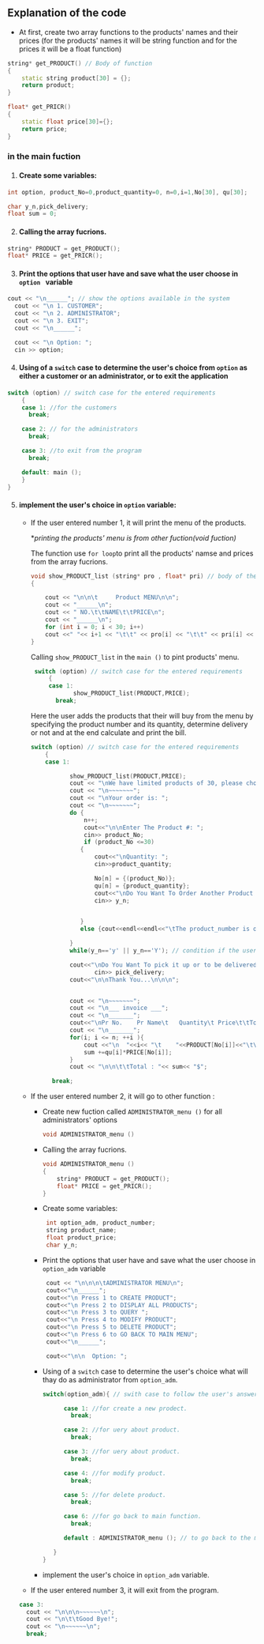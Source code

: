 ## Explanation of the code

* At first, create two array functions to the products' names and their prices (for the products' names it will be string function and for the prices it will be a float function)

```c++
string* get_PRODUCT() // Body of function
{
    static string product[30] = {};
    return product;
}
```

```c++
float* get_PRICR()
{
    static float price[30]={};
    return price;
}

```

### in the main fuction 
1. #### Create some variables: 

```c++
int option, product_No=0,product_quantity=0, n=0,i=1,No[30], qu[30]; 
```
```c++
char y_n,pick_delivery;
float sum = 0;
```

2. #### Calling the array fucrions.
```c++
string* PRODUCT = get_PRODUCT();
float* PRICE = get_PRICR();
```

3. #### Print the options that user have and save what the user choose in `option ` variable
```c++
cout << "\n______"; // show the options available in the system
  cout << "\n 1. CUSTOMER";
  cout << "\n 2. ADMINISTRATOR";
  cout << "\n 3. EXIT";
  cout << "\n______";

  cout << "\n Option: ";
  cin >> option;
```

4. #### Using of a `switch` case to determine the user's choice from `option` as either a customer or an administrator, or to exit the application
```c++
switch (option) // switch case for the entered requirements
    {
    case 1: //for the customers
      break;

    case 2: // for the administrators
      break;

    case 3: //to exit from the program
      break;

    default: main ();
    }
}
```
5. #### implement the user's choice in `option` variable:
    * If the user entered number 1, it will print the menu of the products.
        
        **printing the products' menu is from other fuction(void fuction)*

        The function use `for loop`to print all the products' namse and prices from the array fucrions.
        ```c++
        void show_PRODUCT_list (string* pro , float* pri) // body of the function
        {

            cout << "\n\n\t     Product MENU\n\n";
            cout << "______\n";
            cout << " NO.\t\tNAME\t\tPRICE\n";
            cout << "______\n";
            for (int i = 0; i < 30; i++)
            cout <<" "<< i+1 << "\t\t" << pro[i] << "\t\t" << pri[i] << "$\n";
        }

        ```

        Calling `show_PRODUCT_list` in the `main ()` to pint products' menu.
        ```c++
         switch (option) // switch case for the entered requirements
             {
             case 1:
                    show_PRODUCT_list(PRODUCT,PRICE);
               break;
        ```
        Here the user adds the products that their will buy from the menu by specifying the product number and its quantity, determine delivery or not and at the end calculate and print the bill.
        ```c++
        switch (option) // switch case for the entered requirements
            {
            case 1:

                   show_PRODUCT_list(PRODUCT,PRICE);
                   cout << "\nWe have limited products of 30, please choose from this range.";
                   cout << "\n~~~~~~~";
                   cout << "\nYour order is: ";
                   cout << "\n~~~~~~~";
                   do {
                       n++;
                       cout<<"\n\nEnter The Product #: ";
                       cin>> product_No;
                       if (product_No <=30)
                      {
                          cout<<"\nQuantity: ";
                          cin>>product_quantity;

                          No[n] = {(product_No)};
                          qu[n] = {product_quantity};
                          cout<<"\nDo You Want To Order Another Product ? (y/n)";
                          cin>> y_n;


                      }
                      else {cout<<endl<<endl<<"\tThe product_number is out of range";}

                   }
                   while(y_n=='y' || y_n=='Y'); // condition if the user's answer is yes

                   cout<<"\nDo You Want To pick it up or to be delivered ? (pick/delivery)";
                          cin>> pick_delivery;
                   cout<<"\n\nThank You...\n\n\n";


                   cout << "\n~~~~~~~";
                   cout << "\n___ invoice ___";
                   cout << "\n_______";
                   cout<<"\nPr No.    Pr Name\t   Quantity\t Price\t\tTotal Amount\n";
                   cout << "\n_______";
                   for(i; i <= n; ++i ){
                       cout <<"\n  "<<i<< "\t    "<<PRODUCT[No[i]]<<"\t\t     "<<qu[i]<<"\t\t  "<<PRICE[No[i]]<<"$\t\t "<<qu[i]*PRICE[No[i]]<<"$\n";
                       sum +=qu[i]*PRICE[No[i]];
                   }
                   cout << "\n\n\t\tTotal : "<< sum<< "$";

              break;
        ```
    * If the user entered number 2, it will go to other function :
        
        * Create new fuction called `ADMINISTRATOR_menu ()` for all administrators' options 
          ```c++
          void ADMINISTRATOR_menu ()
          ```
        * Calling the array fucrions.
          ```c++
          void ADMINISTRATOR_menu ()
          {
              string* PRODUCT = get_PRODUCT();
              float* PRICE = get_PRICR();
          }
          ```
        * Create some variables: 
          ```c++
           int option_adm, product_number;
           string product_name;
           float product_price;
           char y_n;
          ```
        * Print the options that user have and save what the user choose in `option_adm` variable
          ```c++
           cout << "\n\n\n\tADMINISTRATOR MENU\n";
           cout<<"\n______";
	       cout<<"\n Press 1 to CREATE PRODUCT";
	       cout<<"\n Press 2 to DISPLAY ALL PRODUCTS";
     	   cout<<"\n Press 3 to QUERY ";
	       cout<<"\n Press 4 to MODIFY PRODUCT";
	       cout<<"\n Press 5 to DELETE PRODUCT";
           cout<<"\n Press 6 to GO BACK TO MAIN MENU";
           cout<<"\n______";

           cout<<"\n\n  Option: ";
          ```
        * Using of a `switch` case to determine the user's choice what will thay do as administrator from `option_adm`.

           ```c++
           switch(option_adm){ // swith case to follow the user's answer for the menu

                 case 1: //for create a new prodect.
                   break;

                 case 2: //for uery about product.
                   break;

                 case 3: //for uery about product.    
                   break;

                 case 4: //for modify product.     
                   break;

                 case 5: //for delete product.
                   break;

                 case 6: //for go back to main function. 
                   break;

                 default : ADMINISTRATOR_menu (); // to go back to the menu

	          }
          }
          ```
        * implement the user's choice in `option_adm` variable.

    * If the user entered number 3, it will exit from the program.
    ```c++
    case 3:
      cout << "\n\n\n~~~~~~\n";
      cout << "\n\t\tGood Bye!";
      cout << "\n~~~~~~\n";
      break;

    ```
         

